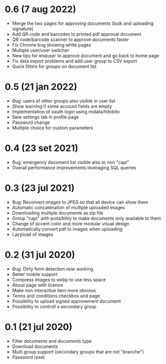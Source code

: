# 0.6 (7 aug 2022)
- Merge the two pages for approving documents (bulk and uploading signature)
- Add QR code and barcodes to printed pdf approval document
- QR code/barcode scanner to approve documents faster
- Fix Chrome bug showing white pages
- Multiple user/user switcher
- New tips for enduser to approve document and go back to home page
- Fix data export problems and add user group to CSV export
- Quick filters for groups on document list

# 0.5 (21 jan 2022)
- Bug: users of other groups also visible in user list
- Show warning if some account fields are empty
- Implementation of oauth login using midata/hitobito
- New settings tab in profile page
- Password change
- Multiple choice for custom parameters

# 0.4 (23 set 2021)
- Bug: emergency document list visible also to non "capi"
- Overall performance improvements leveraging SQL queries

# 0.3 (23 jul 2021)

- Bug: Reconvert images to JPEG so that all device can show them
- Automatic concatenation of multiple uploaded images
- Downloading multiple documents as zip file
- Group "capi" with possibility to make documents only available to them
- Change of accent color and more modular visual design
- Automatically convert pdf to images when uploading
- Lazyload of images

# 0.2 (31 jul 2020)

- Bug: Dirty form detection now working
- Better mobile support
- Compress images to webp to use less space
- About page with licence
- Make non interactive item more obvious
- Terms and conditions checkbox and page
- Possibility to upload signed approvement document
- Possibility to controll a secondary group

# 0.1 (21 jul 2020)

- Filter documents and documents type
- Download documents
- Multi group support (secondary groups that are not "branche")
- Password reset
